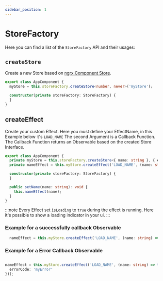 ```yaml
---
sidebar_position: 1
---
```


# StoreFactory

Here you can find a list of the `StoreFactory` API and their usages:

## `createStore`

Create a new Store based on [ngrx Component Store](https://ngrx.io/guide/component-store).

```ts title="app.component.ts"
export class AppComponent {
  myStore = this.storeFactory.createStore<number, never>('myStore');

  constructor(private storeFactory: StoreFactory) {
  }
}
```

## createEffect

Create your custom Effect. Here you must define your EffectName, in this Example below it's `LOAD_NAME`
The second Argument is a Callback Function. The Callback Function returns an Observable based on the created Store Interface.


```ts title="app.component.ts"
export class AppComponent {
  private myStore = this.storeFactory.createStore<{ name: string }, { errorCode: number }>('myStore');
  private nameEffect = this.myStore.createEffect('LOAD_NAME', (name: string) => of({name: name}));

  constructor(private storeFactory: StoreFactory) {
  }

  public setName(name: string): void {
    this.nameEffect(name);
  }
}
```

:::note Every Effect set `isLoading` to `true` during the effect is running. Here it's possible to show a loading
indicator in your ui.
:::

### Example for a successfully callback Observable

```ts
  nameEffect = this.myStore.createEffect('LOAD_NAME', (name: string) => of({name: name}));
```

### Example for a Error Callback Observable

```ts

nameEffect = this.myStore.createEffect('LOAD_NAME', (name: string) => throwError(() => {
  errorCode: 'myError'
}));
```

